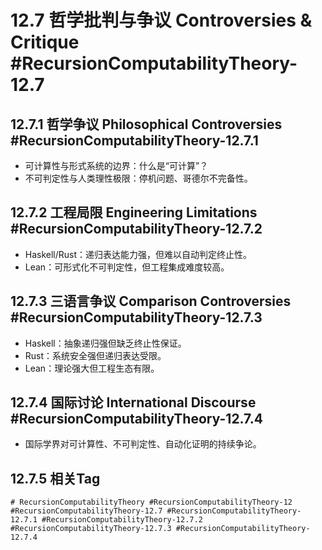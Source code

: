 # 12.7 哲学批判与争议 Controversies & Critique #RecursionComputabilityTheory-12.7

## 12.7.1 哲学争议 Philosophical Controversies #RecursionComputabilityTheory-12.7.1

- 可计算性与形式系统的边界：什么是“可计算”？
- 不可判定性与人类理性极限：停机问题、哥德尔不完备性。

## 12.7.2 工程局限 Engineering Limitations #RecursionComputabilityTheory-12.7.2

- Haskell/Rust：递归表达能力强，但难以自动判定终止性。
- Lean：可形式化不可判定性，但工程集成难度较高。

## 12.7.3 三语言争议 Comparison Controversies #RecursionComputabilityTheory-12.7.3

- Haskell：抽象递归强但缺乏终止性保证。
- Rust：系统安全强但递归表达受限。
- Lean：理论强大但工程生态有限。

## 12.7.4 国际讨论 International Discourse #RecursionComputabilityTheory-12.7.4

- 国际学界对可计算性、不可判定性、自动化证明的持续争论。

## 12.7.5 相关Tag

`# RecursionComputabilityTheory #RecursionComputabilityTheory-12 #RecursionComputabilityTheory-12.7 #RecursionComputabilityTheory-12.7.1 #RecursionComputabilityTheory-12.7.2 #RecursionComputabilityTheory-12.7.3 #RecursionComputabilityTheory-12.7.4`
